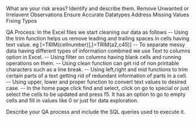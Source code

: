What are your risk areas? Identify and describe them.
Remove Unwanted or Irrelavent Observations
Ensure Accurate Datatypes
Address Missing Values
Fixing Typos


QA Process: In the Excel files we start cleaning our data as follows
-- Using the trim function helps us remove leading and trailing spaces in cells having text value. eg [=TRIM(cellnumber)],[=TRIM(a2,c45)]
-- To separate messy data having different types of information combined we use Text to columns option in Excel.
-- Using filter on columns having blank cells and running operations on them.
-- Using clean function can get rid of non printable characters such as a line break.
-- Using left,right and mid functions to trim certain parts of a text getting rid of redundant information of parts in a cell.
-- Using upper, lower and proper function to convert text values to desired case.
-- In the home page click find and select, click on go to special or just select the cells to be updated and press f5. It has an option to go to empty cells and fill in values like 0 or just for data exploration.

Describe your QA process and include the SQL queries used to execute it.

